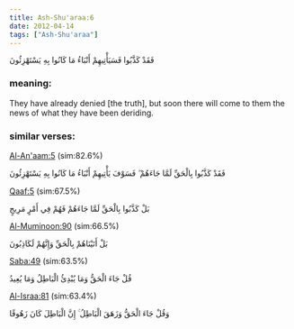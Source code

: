 ```yaml
---
title: Ash-Shu'araa:6
date: 2012-04-14
tags: ["Ash-Shu'araa"]
---
```

فَقَدْ كَذَّبُوا فَسَيَأْتِيهِمْ أَنْبَاءُ مَا كَانُوا بِهِ يَسْتَهْزِئُونَ
### meaning: 
They have already denied [the truth], but soon there will come to them the news of what they have been deriding.
### similar verses: 

[Al-An'aam:5](/6/5) (sim:82.6%)

فَقَدْ كَذَّبُوا بِالْحَقِّ لَمَّا جَاءَهُمْ ۖ فَسَوْفَ يَأْتِيهِمْ أَنْبَاءُ مَا كَانُوا بِهِ يَسْتَهْزِئُونَ

[Qaaf:5](/50/5) (sim:67.5%)

بَلْ كَذَّبُوا بِالْحَقِّ لَمَّا جَاءَهُمْ فَهُمْ فِي أَمْرٍ مَرِيجٍ

[Al-Muminoon:90](/23/90) (sim:66.5%)

بَلْ أَتَيْنَاهُمْ بِالْحَقِّ وَإِنَّهُمْ لَكَاذِبُونَ

[Saba:49](/34/49) (sim:63.5%)

قُلْ جَاءَ الْحَقُّ وَمَا يُبْدِئُ الْبَاطِلُ وَمَا يُعِيدُ

[Al-Israa:81](/17/81) (sim:63.4%)

وَقُلْ جَاءَ الْحَقُّ وَزَهَقَ الْبَاطِلُ ۚ إِنَّ الْبَاطِلَ كَانَ زَهُوقًا
